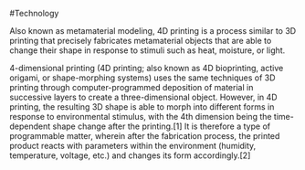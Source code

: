 #Technology

Also known as metamaterial modeling, 4D printing is a process similar to 3D printing that precisely fabricates metamaterial objects that are able to change their shape in response to stimuli such as heat, moisture, or light.


4-dimensional printing (4D printing; also known as 4D bioprinting, active origami, or shape-morphing systems) uses the same techniques of 3D printing through computer-programmed deposition of material in successive layers to create a three-dimensional object. However, in 4D printing, the resulting 3D shape is able to morph into different forms in response to environmental stimulus, with the 4th dimension being the time-dependent shape change after the printing.[1] It is therefore a type of programmable matter, wherein after the fabrication process, the printed product reacts with parameters within the environment (humidity, temperature, voltage, etc.) and changes its form accordingly.[2] 


